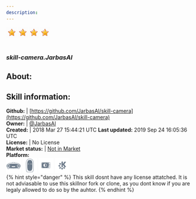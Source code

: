 ```yaml
---
description: 
---
```


![](../.gitbook/assets/star.png)![](../.gitbook/assets/star.png)![](../.gitbook/assets/star.png)![](../.gitbook/assets/star.png)  
#   
### _skill-camera.JarbasAl_  
## About:  


## Skill information:  
**Github:** | [https://github.com/JarbasAl/skill-camera](https://github.com/JarbasAl/skill-camera)  
**Owner:** | [@JarbasAl](https://github.com/JarbasAl)  
**Created:** | 2018 Mar 27 15:44:21 UTC  **Last updated:** 2019 Sep 24 16:05:36 UTC  
**License:** | No License  
**Market status:** | [Not in Market](https://market.mycroft.ai/skill/)  
**Platform:**  
 ![Mark I](../.gitbook/assets/mark-1-icon.png)  ![Mark II](../.gitbook/assets/mark-2-icon.png)  ![Picroft](../.gitbook/assets/picroft-icon.png)  ![plasmoid](../.gitbook/assets/kde.png)   
{% hint style="danger" %}
This skill dosnt have any license attatched. It is not adviasable to use this skillnor fork or clone, as you dont know if you are legaly allowed to do so by the auhtor.
{% endhint %}
